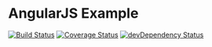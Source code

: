 # AngularJS Example
[![Build Status](https://travis-ci.org/SkyeYeh/angular-example.svg?branch=master)](https://travis-ci.org/SkyeYeh/angular-example)
[![Coverage Status](https://coveralls.io/repos/github/SkyeYeh/angular-example/badge.svg?branch=master)](https://coveralls.io/github/SkyeYeh/angular-example?branch=master)
[![devDependency Status](https://david-dm.org/SkyeYeh/angular-example/dev-status.svg)](https://david-dm.org/SkyeYeh/angular-example#info=devDependencies)
